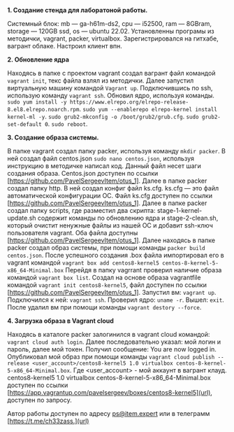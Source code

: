 
**1. Создание стенда для лаборатоной работы.**

Системный блок: mb — ga-h61m-ds2, cpu — i52500, ram — 8GBram, storage — 120GB ssd, os — ubuntu 22.02.
Установленны програмы из методички, vagrant, packer, virtualbox.
Зарегистрировался на гитхабе, вагрант облаке.
Настроил клиент впн.

**2. Обновление ядра**

Находясь в папке с проектом vagrant создал вагрант файл командой ``vagrant init``, текс файла взлял из методички.
Далее запустил виртуальную машину командой ``Vagrant up``.
Подключившись по ssh, использую команду ``vagrant ssh``.
Обновил ядро, используя команды.
``sudo yum install -y https://www.elrepo.org/elrepo-release-8.el8.elrepo.noarch.rpm``.
``sudo yum --enablerepo elrepo-kernel install kernel-ml -y``.
``sudo grub2-mkconfig -o /boot/grub2/grub.cfg``.
``sudo grub2-set-default 0``.
``sudo reboot``.

**3. Создание образа системы.**

В папке vagrant создал папку packer, используя команду ``mkdir packer``.
В ней создал файл centos.json ``sudo nano centos.json``, используя инструкцию в методичке написал код. Данный файл несет шаги создания образа. Centos.json доступен по ссылки [https://github.com/PavelSergeevItem/otus_1].
Далее в папке packer создал папку http. В ней создал конфиг файл ks.cfg. ks.cfg — это файл автоматической конфигурации ОС. Файл ks.cfg доступен по ссылки [https://github.com/PavelSergeevItem/otus_1].
Далее в папке packer создал папку scripts, где разместил два скрипта: stage-1-kernel-update.sh содержит команды по обновлению ядра и stage-2-clean.sh, который очистит ненужные файлы из нашей ОС и добавит ssh-ключ пользователя vagrant. Оба файла доступны [https://github.com/PavelSergeevItem/otus_1].
Далее находясь в папке packer создал образ системы, при помощи команды ``packer build centos.json``.
После успешного создания .box файла импортировал его в vagrant командой ``vagrant box add centos8-kernel5 centos-8-kernel-5-x86_64-Minimal.box``
Перейдя в папку vagrrant проверил наличие образа командой ``vagrant box list``.
Создал на основе образа vagrantfile командой ``vagrant init centos8-kernel5``, файл доступен по ссылки [https://github.com/PavelSergeevItem/otus_1].
Запустил вм: ``vagrant up``.
Подключился к ней: ``vagrant ssh``.
Проверил ядро: ``uname -r``.
Вышел: ``exit``.
После удалил вм при помощи команды ``vagrant destory --force``.

**4. Загрузка образа в Vagrant cloud**

Находясь в каталоге packer залогинился в vagrant cloud командой: ``vagrant cloud auth login``.
Далее последовательно указал: мой логин и пароль, далее мой токен.
Получил сообщение: You are now logged in.
Опубликовал мой образ при помощи команды ``vagrant cloud publish --release <user_account>/centos8-kernel5 1.0 virtualbox centos-8-kernel-5-x86_64-Minimal.box``.
Где <user_account> - мой аккаунт в вагрант клауд.
centos8-kernel5 1.0 virtualbox centos-8-kernel-5-x86_64-Minimal.box доступен по ссылки [https://app.vagrantup.com/pavelsergeev/boxes/centos8-kernel5](url), доступен по запросу.


Автор работы доступен по адресу ps@item.expert или в телеграмм [https://t.me/ch33zass.](url)
